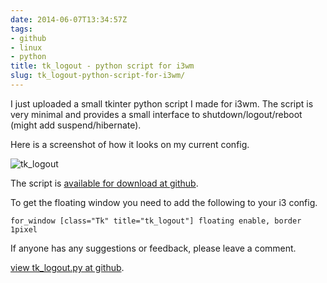 ```yaml
---
date: 2014-06-07T13:34:57Z
tags:
- github
- linux
- python
title: tk_logout - python script for i3wm
slug: tk_logout-python-script-for-i3wm/
---
```


I just uploaded a small tkinter python script I made for i3wm.
The script is very minimal and provides a small interface to shutdown/logout/reboot (might add suspend/hibernate).

Here is a screenshot of how it looks on my current config.
<p class="text-center"><img alt="tk_logout" src="/media/images/2014/Jun/tk_logout_07062014.png"></p>
The script is <a href="https://github.com/equk/linux/blob/master/configs/.i3/tk_logout.py" target="_blank">available for download at <i class="fa-brands fa-github"></i> github</a>.

To get the floating window you need to add the following to your i3 config.

```
for_window [class="Tk" title="tk_logout"] floating enable, border 1pixel
```

If anyone has any suggestions or feedback, please leave a comment.

<a href="https://github.com/equk/linux/blob/master/configs/.i3/tk_logout.py" target="_blank"><i class="fa-brands fa-github"></i> view tk_logout.py at github</a>.